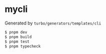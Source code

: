 # mycli

Generated by `turbo/generators/templates/cli`

```bash
$ pnpm dev
$ pnpm build
$ pnpm test
$ pnpm typecheck
```